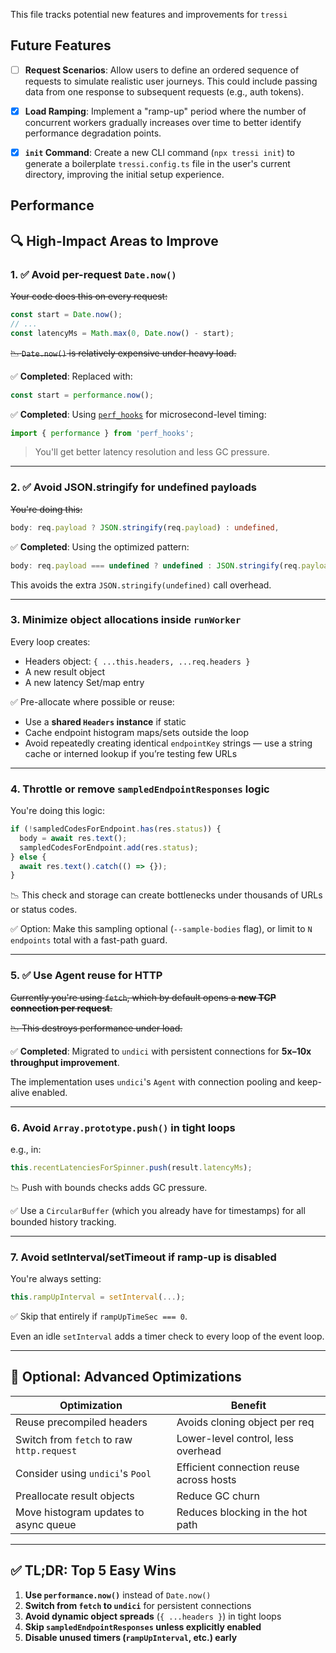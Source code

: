This file tracks potential new features and improvements for `tressi`

## Future Features

- [ ] **Request Scenarios**: Allow users to define an ordered sequence of requests to simulate realistic user journeys. This could include passing data from one response to subsequent requests (e.g., auth tokens).

- [x] **Load Ramping**: Implement a "ramp-up" period where the number of concurrent workers gradually increases over time to better identify performance degradation points.

- [x] **`init` Command**: Create a new CLI command (`npx tressi init`) to generate a boilerplate `tressi.config.ts` file in the user's current directory, improving the initial setup experience.

## Performance

## 🔍 High-Impact Areas to Improve

### 1. **✅ Avoid per-request `Date.now()`**

~~Your code does this on every request:~~

```ts
const start = Date.now();
// ...
const latencyMs = Math.max(0, Date.now() - start);
```

~~📉 `Date.now()` is relatively expensive under heavy load.~~

✅ **Completed**: Replaced with:

```ts
const start = performance.now();
```

✅ **Completed**: Using [`perf_hooks`](https://nodejs.org/api/perf_hooks.html) for microsecond-level timing:

```ts
import { performance } from 'perf_hooks';
```

> You'll get better latency resolution and less GC pressure.

---

### 2. **✅ Avoid JSON.stringify for undefined payloads**

~~You're doing this:~~

```ts
body: req.payload ? JSON.stringify(req.payload) : undefined,
```

✅ **Completed**: Using the optimized pattern:

```ts
body: req.payload === undefined ? undefined : JSON.stringify(req.payload);
```

This avoids the extra `JSON.stringify(undefined)` call overhead.

---

### 3. **Minimize object allocations inside `runWorker`**

Every loop creates:

- Headers object: `{ ...this.headers, ...req.headers }`
- A new result object
- A new latency Set/map entry

✅ Pre-allocate where possible or reuse:

- Use a **shared `Headers` instance** if static
- Cache endpoint histogram maps/sets outside the loop
- Avoid repeatedly creating identical `endpointKey` strings — use a string cache or interned lookup if you’re testing few URLs

---

### 4. **Throttle or remove `sampledEndpointResponses` logic**

You're doing this logic:

```ts
if (!sampledCodesForEndpoint.has(res.status)) {
  body = await res.text();
  sampledCodesForEndpoint.add(res.status);
} else {
  await res.text().catch(() => {});
}
```

📉 This check and storage can create bottlenecks under thousands of URLs or status codes.

✅ Option: Make this sampling optional (`--sample-bodies` flag), or limit to `N endpoints` total with a fast-path guard.

---

### 5. **✅ Use Agent reuse for HTTP**

~~Currently you're using `fetch`, which by default opens a **new TCP connection per request**.~~

~~📉 This destroys performance under load.~~

✅ **Completed**: Migrated to `undici` with persistent connections for **5x–10x throughput improvement**.

The implementation uses `undici`'s `Agent` with connection pooling and keep-alive enabled.

---

### 6. **Avoid `Array.prototype.push()` in tight loops**

e.g., in:

```ts
this.recentLatenciesForSpinner.push(result.latencyMs);
```

📉 Push with bounds checks adds GC pressure.

✅ Use a `CircularBuffer` (which you already have for timestamps) for all bounded history tracking.

---

### 7. **Avoid setInterval/setTimeout if ramp-up is disabled**

You're always setting:

```ts
this.rampUpInterval = setInterval(...);
```

✅ Skip that entirely if `rampUpTimeSec === 0`.

Even an idle `setInterval` adds a timer check to every loop of the event loop.

---

## 🧪 Optional: Advanced Optimizations

| Optimization                              | Benefit                                 |
| ----------------------------------------- | --------------------------------------- |
| Reuse precompiled headers                 | Avoids cloning object per req           |
| Switch from `fetch` to raw `http.request` | Lower-level control, less overhead      |
| Consider using `undici`'s `Pool`          | Efficient connection reuse across hosts |
| Preallocate result objects                | Reduce GC churn                         |
| Move histogram updates to async queue     | Reduces blocking in the hot path        |

---

## ✅ TL;DR: Top 5 Easy Wins

1. **Use `performance.now()`** instead of `Date.now()`
2. **Switch from `fetch` to `undici`** for persistent connections
3. **Avoid dynamic object spreads** (`{ ...headers }`) in tight loops
4. **Skip `sampledEndpointResponses` unless explicitly enabled**
5. **Disable unused timers (`rampUpInterval`, etc.) early**

